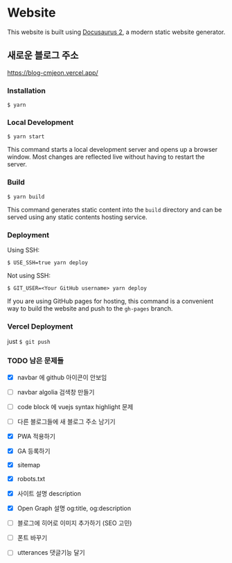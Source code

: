 # Website

This website is built using [Docusaurus 2](https://docusaurus.io/), a modern static website generator.

## 새로운 블로그 주소

https://blog-cmjeon.vercel.app/

### Installation

```
$ yarn
```

### Local Development

```
$ yarn start
```

This command starts a local development server and opens up a browser window. Most changes are reflected live without having to restart the server.

### Build

```
$ yarn build
```

This command generates static content into the `build` directory and can be served using any static contents hosting service.

### Deployment

Using SSH:

```
$ USE_SSH=true yarn deploy
```

Not using SSH:

```
$ GIT_USER=<Your GitHub username> yarn deploy
```

If you are using GitHub pages for hosting, this command is a convenient way to build the website and push to the `gh-pages` branch.

### Vercel Deployment

just `$ git push`

### TODO 남은 문제들

- [x] navbar 에 github 아이콘이 안보임
- [ ] navbar algolia 검색창 만들기
- [ ] code block 에 vuejs syntax highlight 문제
- [ ] 다른 블로그들에 새 블로그 주소 남기기
- [x] PWA 적용하기
- [x] GA 등록하기
- [x] sitemap
- [x] robots.txt
- [x] 사이트 설명 description
- [x] Open Graph 설명 og:title, og:description
- [ ] 블로그에 히어로 이미지 추가하기 (SEO 고민)
- [ ] 폰트 바꾸기
- [ ] utterances 댓글기능 달기

